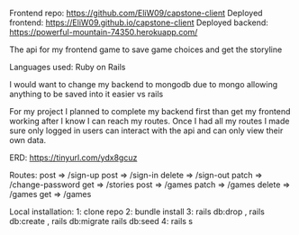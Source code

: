 Frontend repo: https://github.com/EliW09/capstone-client
Deployed frontend: https://EliW09.github.io/capstone-client
Deployed backend: https://powerful-mountain-74350.herokuapp.com/

The api for my frontend game to save game choices and get the storyline

Languages used: Ruby on Rails

I would want to change my backend to mongodb due to mongo allowing anything to be saved into it easier vs rails

For my project I planned to complete my backend first than get my frontend working after I know I can reach my routes. Once I had all my routes I made sure only logged in users can interact with the api and can only view their own data.

ERD: https://tinyurl.com/ydx8gcuz

Routes: 
    post => /sign-up
    post => /sign-in
    delete => /sign-out
    patch => /change-password
    get => /stories
    post => /games
    patch => /games
    delete => /games
    get => /games

Local installation:
    1: clone repo
    2: bundle install
    3: rails db:drop , rails db:create , rails db:migrate rails db:seed
    4: rails s